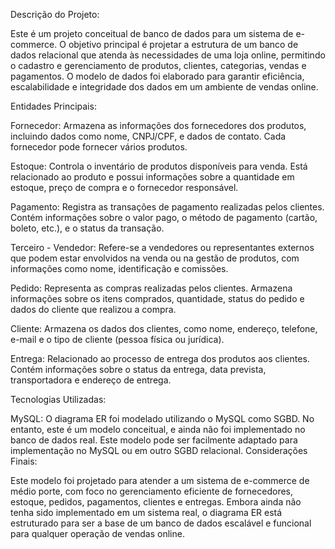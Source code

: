 Descrição do Projeto:

Este é um projeto conceitual de banco de dados para um sistema de e-commerce. O objetivo principal é projetar a estrutura de um banco de dados relacional que atenda às necessidades de uma loja online, permitindo o cadastro e gerenciamento de produtos, clientes, categorias, vendas e pagamentos. O modelo de dados foi elaborado para garantir eficiência, escalabilidade e integridade dos dados em um ambiente de vendas online.

Entidades Principais:

Fornecedor: Armazena as informações dos fornecedores dos produtos, incluindo dados como nome, CNPJ/CPF, e dados de contato. Cada fornecedor pode fornecer vários produtos.

Estoque: Controla o inventário de produtos disponíveis para venda. Está relacionado ao produto e possui informações sobre a quantidade em estoque, preço de compra e o fornecedor responsável.

Pagamento: Registra as transações de pagamento realizadas pelos clientes. Contém informações sobre o valor pago, o método de pagamento (cartão, boleto, etc.), e o status da transação.

Terceiro - Vendedor: Refere-se a vendedores ou representantes externos que podem estar envolvidos na venda ou na gestão de produtos, com informações como nome, identificação e comissões.

Pedido: Representa as compras realizadas pelos clientes. Armazena informações sobre os itens comprados, quantidade, status do pedido e dados do cliente que realizou a compra.

Cliente: Armazena os dados dos clientes, como nome, endereço, telefone, e-mail e o tipo de cliente (pessoa física ou jurídica).

Entrega: Relacionado ao processo de entrega dos produtos aos clientes. Contém informações sobre o status da entrega, data prevista, transportadora e endereço de entrega.

Tecnologias Utilizadas:

MySQL: O diagrama ER foi modelado utilizando o MySQL como SGBD. No entanto, este é um modelo conceitual, e ainda não foi implementado no banco de dados real. Este modelo pode ser facilmente adaptado para implementação no MySQL ou em outro SGBD relacional.
Considerações Finais:

Este modelo foi projetado para atender a um sistema de e-commerce de médio porte, com foco no gerenciamento eficiente de fornecedores, estoque, pedidos, pagamentos, clientes e entregas. Embora ainda não tenha sido implementado em um sistema real, o diagrama ER está estruturado para ser a base de um banco de dados escalável e funcional para qualquer operação de vendas online.
